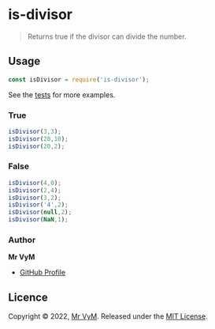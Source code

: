 # is-divisor

> Returns true if the divisor can divide the number.

## Usage 

```js
const isDivisor = require('is-divisor');
```
See the [tests](./test.js) for more examples.

### True

```js
isDivisor(3,3);
isDivisor(20,10);
isDivisor(20,2);
```

### False

```js
isDivisor(4,0);
isDivisor(2,4);
isDivisor(3,2);
isDivisor('4',2);
isDivisor(null,2);
isDivisor(NaN,1);
```

### Author

**Mr VyM**
* [GitHub Profile](https://github.com/MrVyM)

## Licence

Copyright © 2022, [Mr VyM](https://github.com/MrVyM).
Released under the [MIT License](LICENSE).
